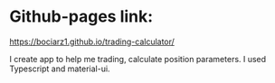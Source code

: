 # Github-pages link:
https://bociarz1.github.io/trading-calculator/

I create app to help me trading, calculate position parameters. I used Typescript and material-ui.
